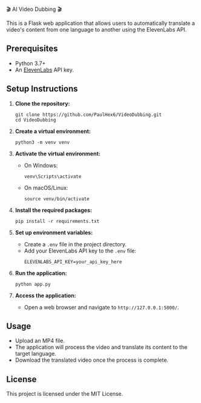 
🎬 AI Video Dubbing 🎬

This is a Flask web application that allows users to automatically translate a video's content from one language to another using the ElevenLabs API.

## Prerequisites
- Python 3.7+
- An [ElevenLabs](https://elevenlabs.com) API key.

## Setup Instructions

1. **Clone the repository:**
   ```
   git clone https://github.com/PaulHex6/VideoDubbing.git
   cd VideoDubbing
   ```

2. **Create a virtual environment:**
   ```
   python3 -m venv venv
   ```

3. **Activate the virtual environment:**
   - On Windows:
     ```
     venv\Scripts\activate
     ```
   - On macOS/Linux:
     ```
     source venv/bin/activate
     ```

4. **Install the required packages:**
   ```
   pip install -r requirements.txt
   ```

5. **Set up environment variables:**
   - Create a `.env` file in the project directory.
   - Add your ElevenLabs API key to the `.env` file:
     ```
     ELEVENLABS_API_KEY=your_api_key_here
     ```

6. **Run the application:**
   ```
   python app.py
   ```

7. **Access the application:**
   - Open a web browser and navigate to `http://127.0.0.1:5000/`.

## Usage
- Upload an MP4 file.
- The application will process the video and translate its content to the target language.
- Download the translated video once the process is complete.

## License
This project is licensed under the MIT License.
